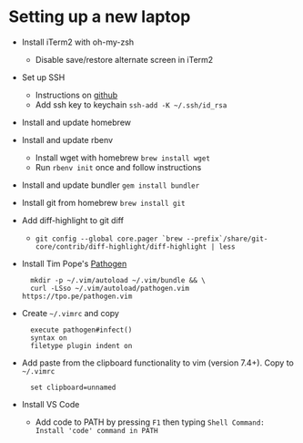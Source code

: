 Setting up a new laptop
===

* Install iTerm2 with oh-my-zsh
    * Disable save/restore alternate screen in iTerm2
* Set up SSH
    * Instructions on [github][]
    * Add ssh key to keychain `ssh-add -K ~/.ssh/id_rsa`
* Install and update homebrew 
* Install and update rbenv
    * Install wget with homebrew `brew install wget`
    * Run `rbenv init` once and follow instructions
* Install and update bundler `gem install bundler`
* Install git from homebrew `brew install git`
* Add diff-highlight to git diff
    * ``git config --global core.pager `brew --prefix`/share/git-core/contrib/diff-highlight/diff-highlight | less``
* Install Tim Pope's [Pathogen][]

        mkdir -p ~/.vim/autoload ~/.vim/bundle && \
        curl -LSso ~/.vim/autoload/pathogen.vim https://tpo.pe/pathogen.vim

* Create `~/.vimrc` and copy

        execute pathogen#infect()
        syntax on
        filetype plugin indent on

* Add paste from the clipboard functionality to vim (version 7.4+).  Copy to `~/.vimrc`

        set clipboard=unnamed

* Install VS Code
    * Add code to PATH by pressing `F1` then typing `Shell Command: Install 'code' command in PATH`

[github]: https://help.github.com/articles/generating-a-new-ssh-key-and-adding-it-to-the-ssh-agent/#platform-mac "generate new ssh key"
[Pathogen]: https://github.com/tpope/vim-pathogen "Pathogen"
